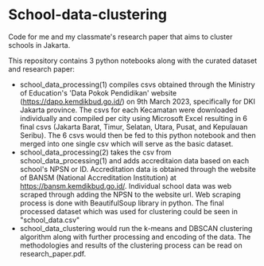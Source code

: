 # School-data-clustering
Code for me and my classmate's research paper that aims to cluster schools in Jakarta. 

This repository contains 3 python notebooks along with the curated dataset and research paper:
- school_data_processing(1) compiles csvs obtained through the Ministry of Education's 'Data Pokok Pendidikan' website (https://dapo.kemdikbud.go.id/) on 9th March 2023, specifically for DKI Jakarta province. The csvs for each Kecamatan were downloaded individually and compiled per city using Microsoft Excel resulting in 6 final csvs (Jakarta Barat, Timur, Selatan, Utara, Pusat, and Kepulauan Seribu). The 6 csvs would then be fed to this python notebook and then merged into one single csv which will serve as the basic dataset.
- school_data_processing(2) takes the csv from school_data_processing(1) and adds accreditaion data based on each school's NPSN or ID. Accreditation data is obtained through the website of BANSM (National Accreditation Institution) at https://bansm.kemdikbud.go.id/. Individual school data was web scraped through adding the NPSN to the website url. Web scraping process is done with BeautifulSoup library in python. The final processed dataset which was used for clustering could be seen in "school_data.csv"
- school_data_clustering would run the k-means and DBSCAN clustering algorithm along with further processing and encoding of the data. The methodologies and results of the clustering process can be read on research_paper.pdf.
